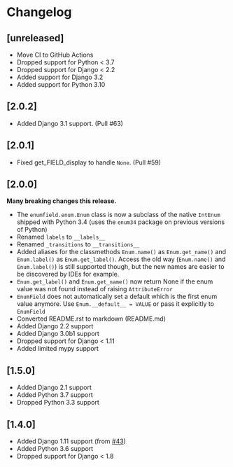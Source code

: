 # Changelog


## [unreleased]

- Move CI to GitHub Actions
- Dropped support for Python < 3.7
- Dropped support for Django < 2.2
- Added support for Django 3.2
- Added support for Python 3.10

## [2.0.2]

- Added Django 3.1 support. (Pull #63)

## [2.0.1]

- Fixed get_FIELD_display to handle `None`. (Pull #59)

## [2.0.0]

**Many breaking changes this release.**

- The ``enumfield.enum.Enum`` class is now a subclass of the native `IntEnum`
shipped with Python 3.4 (uses the ``enum34`` package on previous versions of Python)
- Renamed `labels` to `__labels__`
- Renamed `_transitions` to `__transitions__`
- Added aliases for the classmethods `Enum.name()` as `Enum.get_name()` and
`Enum.label()` as `Enum.get_label()`.  Access the old way
(`Enum.name()` and `Enum.label()`) is still supported though, but the new names
are easier to be discovered by IDEs for example.
- `Enum.get_label()` and `Enum.get_name()` now return None if the enum value was
not found instead of raising `AttributeError`
- `EnumField` does not automatically set a default which is the first enum value anymore.
Use `Enum.__default__ = VALUE` or pass it explicitly to `EnumField`
- Converted README.rst to markdown (README.md)
- Added Django 2.2 support
- Added Django 3.0b1 support
- Dropped support for Django < 1.11
- Added limited mypy support

## [1.5.0]

- Added Django 2.1 support
- Added Python 3.7 support
- Dropped Python 3.3 support

## [1.4.0]

- Added Django 1.11 support (from [#43](https://github.com/5monkeys/django-enumfield/pull/43))
- Added Python 3.6 support
- Dropped support for Django < 1.8
